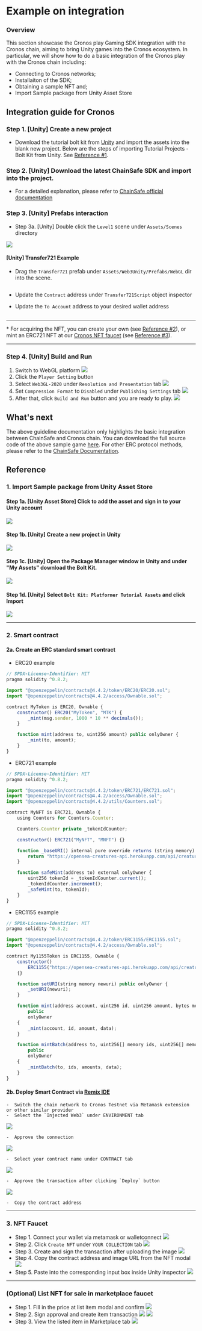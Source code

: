 # Example on integration

### Overview

This section showcase the Cronos play Gaming SDK integration with the Cronos chain, aiming to bring Unity games into the Cronos ecosystem. In particular, we will show how to do a basic integration of the Cronos play with the Cronos chain including:

* Connecting to Cronos networks;
* Installaiton of the SDK;
* Obtaining a sample NFT and;
* Import Sample package from Unity Asset Store

## Integration guide for Cronos

### Step 1. \[Unity] Create a new project

* Download the tutorial bolt kit from [Unity](https://assetstore.unity.com/packages/essentials/tutorial-projects/bolt-kit-platformer-tutorial-assets-168067) and import the assets into the blank new project. Below are the steps of importing Tutorial Projects - Bolt Kit from Unity. See [Reference #1](play.md#reference).

### Step 2. \[Unity] Download the latest ChainSafe SDK and import into the project.

* For a detailed explanation, please refer to [ChainSafe official documentation](https://chainsafe.github.io/game-docs/)

### Step 3. \[Unity] Prefabs interaction

* Step 3a. \[Unity] Double click the `Level1` scene under `Assets/Scenes` directory

![](./cronos-play/assets/cronos-play/cronos-gamefi-integration-step3a.png)

#### \[Unity] Transfer721 Example

*   Drag the `Transfer721` prefab under `Assets/Web3Unity/Prefabs/WebGL` dir into the scene.

    <img src="./cronos-play/assets/cronos-play/cronos-gamefi-integration-step6-1.png" alt="" data-size="original">
* Update the `Contract` address under `Transfer721Script` object inspector
*   Update the `To Account` address to your desired wallet address

    <img src="./cronos-play/assets/cronos-play/cronos-gamefi-integration-step6-2.png" alt="" data-size="original">

***

\* For acquiring the NFT, you can create your own (see [Reference #2](play.md#\_2-smart-contract)), or mint an ERC721 NFT at our [Cronos NFT faucet](https://cronos.org/nft-faucet) (see [Reference #3](play.md#\_3-nft-faucet)).

***

### Step 4. \[Unity] Build and Run

1. Switch to WebGL platform ![](./cronos-play/assets/cronos-play/cronos-gamefi-integration-step8-1.png)
2. Click the `Player Setting` button
3. Select `Web3GL-2020` under `Resolution and Presentation` tab ![](./cronos-play/assets/cronos-play/cronos-gamefi-integration-step8-2.png)
4. Set `Compression Format` to `Disabled` under `Publishing Settings` tab ![](./cronos-play/assets/cronos-play/cronos-gamefi-integration-step8-3.png)
5. After that, click `Build and Run` button and you are ready to play. ![](./cronos-play/assets/cronos-play/cronos-gamefi-integration-step8-4.png)

## What's next

The above guideline documentation only highlights the basic integration between ChainSafe and Cronos chain. You can download the full source code of the above sample game [here](https://github.com/crypto-org-chain/cronos-docs/blob/master/docs/play/assets/cronos-chainsafe-unity-sample.unitypackage.zip). For other ERC protocol methods, please refer to the [ChainSafe Documentation](https://chainsafe.github.io/game-docs/).

## Reference

### 1. Import Sample package from Unity Asset Store

#### Step 1a. \[Unity Asset Store] Click to add the asset and sign in to your Unity account

![](./cronos-play/assets/cronos-play/cronos-gamefi-integration-step2a.png)

#### Step 1b. \[Unity] Create a new project in Unity

![](./cronos-play/assets/getting-started/new-projects.png)

#### Step 1c. \[Unity] Open the Package Manager window in Unity and under "My Assets" download the Bolt Kit.

![](./cronos-play/assets/cronos-play/cronos-gamefi-integration-step2c.png)

#### Step 1d. \[Unity] Select `Bolt Kit: Platformer Tutorial Assets` and click Import

![](./cronos-play/assets/cronos-play/cronos-gamefi-integration-step2d.png)

***

### 2. Smart contract

#### 2a. Create an ERC standard smart contract

* ERC20 example

```javascript
// SPDX-License-Identifier: MIT
pragma solidity ^0.8.2;

import "@openzeppelin/contracts@4.4.2/token/ERC20/ERC20.sol";
import "@openzeppelin/contracts@4.4.2/access/Ownable.sol";

contract MyToken is ERC20, Ownable {
    constructor() ERC20("MyToken", "MTK") {
        _mint(msg.sender, 1000 * 10 ** decimals());
    }

    function mint(address to, uint256 amount) public onlyOwner {
        _mint(to, amount);
    }
}
```

* ERC721 example

```javascript
// SPDX-License-Identifier: MIT
pragma solidity ^0.8.2;

import "@openzeppelin/contracts@4.4.2/token/ERC721/ERC721.sol";
import "@openzeppelin/contracts@4.4.2/access/Ownable.sol";
import "@openzeppelin/contracts@4.4.2/utils/Counters.sol";

contract MyNFT is ERC721, Ownable {
    using Counters for Counters.Counter;

    Counters.Counter private _tokenIdCounter;

    constructor() ERC721("MyNFT", "MNFT") {}

    function _baseURI() internal pure override returns (string memory) {
        return "https://opensea-creatures-api.herokuapp.com/api/creature/";
    }

    function safeMint(address to) external onlyOwner {
        uint256 tokenId = _tokenIdCounter.current();
        _tokenIdCounter.increment();
        _safeMint(to, tokenId);
    }
}
```

* ERC1155 example

```javascript
// SPDX-License-Identifier: MIT
pragma solidity ^0.8.2;

import "@openzeppelin/contracts@4.4.2/token/ERC1155/ERC1155.sol";
import "@openzeppelin/contracts@4.4.2/access/Ownable.sol";

contract My1155Token is ERC1155, Ownable {
    constructor()
        ERC1155("https://opensea-creatures-api.herokuapp.com/api/creature/")
    {}

    function setURI(string memory newuri) public onlyOwner {
        _setURI(newuri);
    }

    function mint(address account, uint256 id, uint256 amount, bytes memory data)
        public
        onlyOwner
    {
        _mint(account, id, amount, data);
    }

    function mintBatch(address to, uint256[] memory ids, uint256[] memory amounts, bytes memory data)
        public
        onlyOwner
    {
        _mintBatch(to, ids, amounts, data);
    }
}
```

#### 2b. Deploy Smart Contract via [Remix IDE](https://remix.ethereum.org/)

```
-  Switch the chain network to Cronos Testnet via Metamask extension or other similar provider
-  Select the `Injected Web3` under ENVIRONMENT tab
```

![](./cronos-play/assets/cronos-play/cronos-gamefi-integration-step5-1.png)

```
-  Approve the connection
```

![](./cronos-play/assets/cronos-play/cronos-gamefi-integration-step5-2.png)

```
-  Select your contract name under CONTRACT tab
```

![](./cronos-play/assets/cronos-play/cronos-gamefi-integration-step5-3.png)

```
-  Approve the transaction after clicking `Deploy` button
```

![](./cronos-play/assets/cronos-play/cronos-gamefi-integration-step5-4.png)

```
-  Copy the contract address
```

***

### 3. NFT Faucet

* Step 1. Connect your wallet via metamask or walletconnect ![](./cronos-play/assets/cronos-play/cronos-gamefi-integration-nft-fauct-1.png)
* Step 2. Click `Create NFT` under `YOUR COLLECTION` tab ![](./cronos-play/assets/cronos-play/cronos-gamefi-integration-nft-fauct-2.png)
* Step 3. Create and sign the transaction after uploading the image ![](./cronos-play/assets/cronos-play/cronos-gamefi-integration-nft-fauct-3.png)
* Step 4. Copy the contract address and image URL from the NFT modal ![](./cronos-play/assets/cronos-play/cronos-gamefi-integration-nft-fauct-4.png)
* Step 5. Paste into the corresponding input box inside Unity inspector ![](./cronos-play/assets/cronos-play/cronos-gamefi-integration-step6-2.png)

***

### (Optional) List NFT for sale in marketplace faucet

* Step 1. Fill in the price at list item modal and confirm ![](./cronos-play/assets/cronos-play/cronos-gamefi-integration-nft-fauct-5.png)
* Step 2. Sign approval and create item transaction ![](./cronos-play/assets/cronos-play/cronos-gamefi-integration-nft-fauct-6.png) ![](./cronos-play/assets/cronos-play/cronos-gamefi-integration-nft-fauct-7.png)
* Step 3. View the listed item in Marketplace tab ![](./cronos-play/assets/cronos-play/cronos-gamefi-integration-nft-fauct-8.png)
